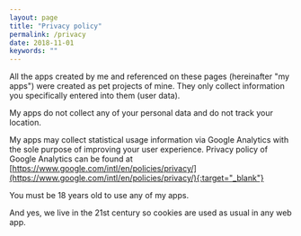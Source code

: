 ```yaml
---
layout: page
title: "Privacy policy"
permalink: /privacy
date: 2018-11-01
keywords: ""
---
```


All the apps created by me and referenced on these pages (hereinafter "my apps") were created as pet projects of mine.
They only collect information you specifically entered into them (user data).

My apps do not collect any of your personal data and do not track your location.

My apps may collect statistical usage information via Google Analytics with the sole purpose of improving your user experience.
Privacy policy of Google Analytics can be found at 
[https://www.google.com/intl/en/policies/privacy/](https://www.google.com/intl/en/policies/privacy/){:target="_blank"}

You must be 18 years old to use any of my apps.

And yes, we live in the 21st century so cookies are used as usual in any web app.

